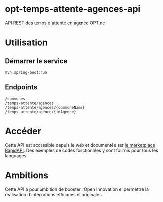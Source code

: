 # opt-temps-attente-agences-api

API REST des temps d'attente en agence OPT.nc

# Utilisation

## Démarrer le service

```
mvn spring-boot:run
```

## Endpoints

```
/communes
/temps-attente/agences
/temps-attente/agences/{communeName}
/temps-attente/agence/{idAgence}
```

# Accéder

Cette API est accessible depuis le web et documentée sur [le marketplace RapidAPI](https://rapidapi.com/adriens/api/temps-d-attente-agences-opt-nc).
Des exemples de codes fonctionnles y sont fournis pour tous les languages.

# Ambitions

Cette API a pour ambition de booster l'Open Innovation et permettre la réalisation d'intégrations efficaces et originales.

